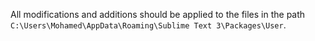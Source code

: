 All modifications and additions should be applied to the files in the path `C:\Users\Mohamed\AppData\Roaming\Sublime Text 3\Packages\User`.